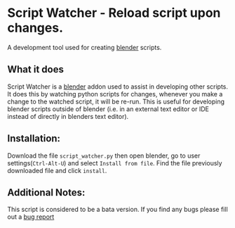 # Script Watcher - Reload script upon changes.

A development tool used for creating [blender][1] scripts.

## What it does
Script Watcher is a [blender][1] addon used to assist in developing other scripts. It does this by watching python scripts for
changes, whenever you make a change to the watched script, it will be re-run. This is useful for developing blender scripts outside of blender (i.e. in an external text editor or IDE instead of directly in blenders text editor).

## Installation:
Download the file `script_watcher.py` then open blender, go to user settings(`Ctrl-Alt-U`) and select `Install from file`.
Find the file previously downloaded file and click `install`.

## Additional Notes:
This script is considered to be a bata version. If you find any bugs please fill out a [bug report][2]

[1]: http://www.blender.org
[2]: https://github.com/wisaac407/blender-script-watcher/issues/new
